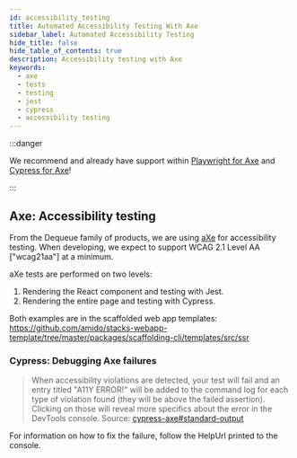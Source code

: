 ```yaml
---
id: accessibility_testing
title: Automated Accessibility Testing With Axe
sidebar_label: Automated Accessibility Testing
hide_title: false
hide_table_of_contents: true
description: Accessibility testing with Axe
keywords:
  - axe
  - tests
  - testing
  - jest
  - cypress
  - accessibility testing
---
```


:::danger

We recommend and already have support within [Playwright for Axe](./testing_in_nx/playwright_accessibility_testing.md) and [Cypress for Axe](./testing_in_nx/cypress_accessibility_testing.md)!

:::

## Axe: Accessibility testing

From the Dequeue family of products, we are using
[aXe](https://www.deque.com/axe/) for accessibility testing. When developing, we
expect to support WCAG 2.1 Level AA ["wcag21aa"] at a minimum.

aXe tests are performed on two levels:

1. Rendering the React component and testing with Jest.
2. Rendering the entire page and testing with Cypress.

Both examples are in the scaffolded web app templates: <https://github.com/amido/stacks-webapp-template/tree/master/packages/scaffolding-cli/templates/src/ssr>

### Cypress: Debugging Axe failures

> When accessibility violations are detected, your test will fail and an entry titled "A11Y ERROR!" will be added to the command log for each type of violation found (they will be above the failed assertion). Clicking on those will reveal more specifics about the error in the DevTools console.
Source: [cypress-axe#standard-output](https://github.com/avanslaars/cypress-axe#standard-output)

For information on how to fix the failure, follow the HelpUrl printed to the console.
